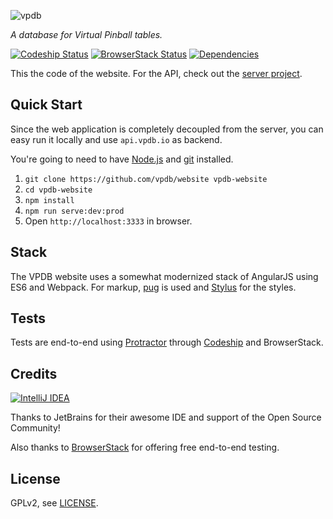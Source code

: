 ![vpdb][text-logo]

*A database for Virtual Pinball tables.*

[![Codeship Status](http://img.shields.io/codeship/7a665bd0-b073-0135-06f3-52802c62f0b1.svg?style=flat-square)](https://app.codeship.com/projects/257675)
[![BrowserStack Status](https://www.browserstack.com/automate/badge.svg?badge_key=RXJHMzgzZ1hZVURNS1pwWUUybFpxUXdOb1daQTlhTmExWms1K3ptenlocz0tLXp2R1VtMUtOOG1PN0tCZ1lJdmdjQ0E9PQ==--59873cb571ddbb196a9f1979a0c316718c2bc23e)](https://www.browserstack.com/automate/public-build/RXJHMzgzZ1hZVURNS1pwWUUybFpxUXdOb1daQTlhTmExWms1K3ptenlocz0tLXp2R1VtMUtOOG1PN0tCZ1lJdmdjQ0E9PQ==--59873cb571ddbb196a9f1979a0c316718c2bc23e)
[![Dependencies](https://david-dm.org/vpdb/website.svg?style=flat-square)](https://david-dm.org/vpdb/website)

This the code of the website. For the API, check out the [server project](https://github.com/vpdb/server).

## Quick Start

Since the web application is completely decoupled from the server, you can easy run it locally and use `api.vpdb.io` as backend.

You're going to need to have [Node.js](https://nodejs.org/) and [git](https://git-scm.com/downloads) installed.

1. `git clone https://github.com/vpdb/website vpdb-website`
2. `cd vpdb-website`
3. `npm install`
4. `npm run serve:dev:prod`
5. Open `http://localhost:3333` in browser.

## Stack

The VPDB website uses a somewhat modernized stack of AngularJS using ES6 and Webpack. For markup, [pug](https://pugjs.org/api/getting-started.html) is used and [Stylus](http://stylus-lang.com/) for the styles.


## Tests

Tests are end-to-end using [Protractor](http://www.protractortest.org) through [Codeship](https://codeship.com/) and BrowserStack.

## Credits

[![IntelliJ IDEA][idea-image]][idea-url]

Thanks to JetBrains for their awesome IDE and support of the Open Source Community!

Also thanks to [BrowserStack](https://www.browserstack.com) for offering free end-to-end testing.

## License

GPLv2, see [LICENSE](LICENSE).

[text-logo]: https://github.com/vpdb/backend/raw/master/gfx/text-logo.png
[travis-image]: https://img.shields.io/travis/vpdb/backend.svg?style=flat-square
[idea-image]: https://raw.githubusercontent.com/vpdb/backend/master/gfx/logo_IntelliJIDEA.png
[idea-url]: https://www.jetbrains.com/idea/
